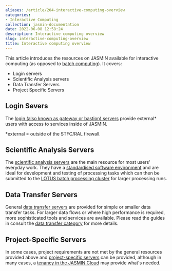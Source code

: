 ```yaml
---
aliases: /article/204-interactive-computing-overview
categories:
- Interactive Computing
collection: jasmin-documentation
date: 2022-06-08 12:58:24
description: Interactive computing overview
slug: interactive-computing-overview
title: Interactive computing overview
---
```


This article introduces the resources on JASMIN available for interactive
computing (as opposed to [batch computing](slurm)). It covers:

  * Login servers
  * Scientific Analysis servers
  * Data Transfer Servers
  * Project Specific Servers

## Login Severs

The [login (also known as gateway or bastion) servers](login-servers) provide
external* users with access to services inside of JASMIN.

*external = outside of the STFC/RAL firewall. 

## Scientific Analysis Servers

The [scientific analysis servers](sci-servers) are the main resource for most
users' everyday work. They have a [standardised software environment](jap) and
are ideal for development and testing of processing tasks which can then be
submitted to the [LOTUS batch processing cluster](slurm) for larger processing
runs.

## Data Transfer Servers

General [data transfer servers](transfer-servers) are provided for simple or
smaller data transfer tasks. For larger data flows or where high performance
is required, more sophisticated tools and services are available. Please read
the guides in consult the [data transfer
category](http://help.ceda.ac.uk/category/217-data-transfer) for more details.

## Project-Specific Servers

In some cases, project requirements are not met by the general resources
provided above and [project-specific servers](project-specific-servers) can be
provided, although in many cases, a [tenancy in the JASMIN
Cloud](http://help.ceda.ac.uk/category/65-for-cloud-tenants) may provide
what's needed.


